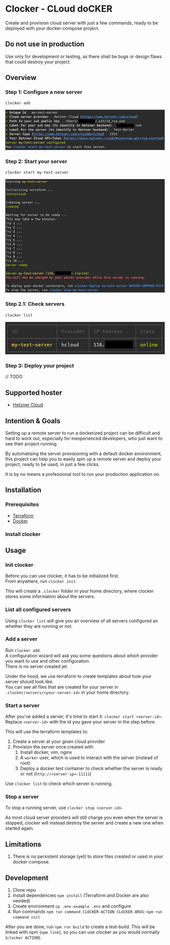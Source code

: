 # Clocker - CLoud doCKER
Create and provision cloud server with just a few commands, ready to be deployed with your docker-compose project.

## Do not use in production
Use only for development or testing, as there shall be bugs or design flaws that could destroy your project.

## Overview

### Step 1: Configure a new server
```shell script
clocker add
```
![Clocker add step](./docs/assets/readme-add.png)

### Step 2: Start your server
```shell script
clocker start my-test-server
```
![Clocker start step](./docs/assets/readme-start.png)

### Step 2.1: Check servers
```shell script
clocker list
```
![Clocker start step](./docs/assets/readme-list.png)

### Step 3: Deploy your project
// TODO

## Supported hoster
- [Hetzner Cloud](https://www.hetzner.com/cloud)

## Intention & Goals
Setting up a remote server to run a dockerized project can be difficult and hard to work out, especially for inexperienced developers, who just want to see their project running.

By automatising the server provisioning with a default docker environment, this project can help you to easily spin up a remote server and deploy your project, ready to be used, in just a few clicks.  

It is by no means a professional tool to run your production application on.

## Installation

### Prerequisites 
- [Terraform](https://learn.hashicorp.com/terraform/getting-started/install)
- [Docker](https://docs.docker.com/desktop/)

### Install clocker


## Usage

### Init clocker
Before you can use clocker, it has to be initialized first.  
From anywhere, run `clocker init`.

This will create a `.clocker` folder in your home directory, where clocker stores some information about the servers.

### List all configured servers
Using `clocker list` will give you an overview of all servers configured an whether they are running or not.

### Add a server
Run `clocker add`.  
A configuration wizard will ask you some questions about which provider you want to use and other configuration.  
There is no server created jet.

Under the hood, we use terraform to create templates about how your server should look like.  
You can see all files that are created for your server in `.clocker/servers/<your-server-id>` in your home directory.

### Start a server
After you've added a server, it's time to start it: `clocker start <server-id>`.  
Replace `<server-id>` with the id you gave your server in the step before.

This will use the terraform templates to:
1. Create a server at your given cloud provider
2. Provision the server once created with
    1. Install docker, vim, nginx
    2. A `worker` user, which is used to interact with the server (instead of root)
    3. Deploy a docker test container to check whether the server is ready or not (`http://<server-ip>:11111`)
    
Use `clocker list` to check which server is running.
 
### Stop a server
To stop a running server, use `clocker stop <server-id>`.

As most cloud server providers will still charge you even when the server is stopped, clocker will instead destroy the server and create a new one when started again.

## Limitations
1. There is no persistent storage (yet) to store files created or used in your docker-compose.

## Development
1. Clone repo
2. Install dependencies `npm install` (Terraform and Docker are also needed)
3. Create environment `cp .env.example .env` and configure
4. Run commands `npm run command CLOCKER-ACTION CLOCKER-ARGS`: `npm run command init`

After you are done, run `npm run build` to create a test-build. This will be linked with npm (`npm link`), so you can use clocker as you would normally (`clocker ACTION`).
